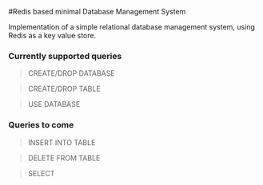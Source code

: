 
#Redis based minimal Database Management System

Implementation of a simple relational database management system,
using Redis as a key value store.

### Currently supported queries
> CREATE/DROP DATABASE

> CREATE/DROP TABLE

> USE DATABASE

### Queries to come
> INSERT INTO TABLE

> DELETE FROM TABLE

> SELECT 
